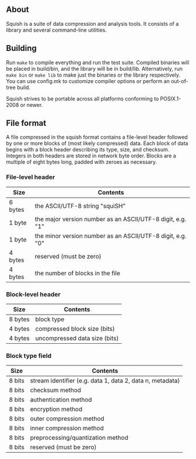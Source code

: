 ## About
Squish is a suite of data compression and analysis tools. It consists of a library and several
command-line utilities.

## Building
Run `make` to compile everything and run the test suite. Compiled binaries will be placed in
build/bin, and the library will be in build/lib. Alternatively, run `make bin` or `make lib` to make
just the binaries or the library respectively. You can use config.mk to customize compiler options
or perform an out-of-tree build.

Squish strives to be portable across all platforms conforming to POSIX.1-2008 or newer.

## File format
A file compressed in the squish format contains a file-level header followed by one or more blocks
of (most likely compressed) data. Each block of data begins with a block header describing its type,
size, and checksum. Integers in both headers are stored in network byte order. Blocks are a multiple
of eight bytes long, padded with zeroes as necessary.

### File-level header
| Size    | Contents
| ------- | ----------------------------------------------------------------------------------------
| 6 bytes | the ASCII/UTF-8 string "squiSH"
| 1 byte  | the major version number as an ASCII/UTF-8 digit, e.g. "1"
| 1 byte  | the minor version number as an ASCII/UTF-8 digit, e.g. "0"
| 4 bytes | reserved (must be zero)
| 4 bytes | the number of blocks in the file

### Block-level header
| Size    | Contents
| ------- | ----------------------------------------------------------------------------------------
| 8 bytes | block type
| 4 bytes | compressed block size (bits)
| 4 bytes | uncompressed data size (bits)

### Block type field
| Size    | Contents
| ------- | ----------------------------------------------------------------------------------------
| 8 bits  | stream identifier (e.g. data 1, data 2, data n, metadata)
| 8 bits  | checksum method
| 8 bits  | authentication method
| 8 bits  | encryption method
| 8 bits  | outer compression method
| 8 bits  | inner compression method
| 8 bits  | preprocessing/quantization method
| 8 bits  | reserved (must be zero)
